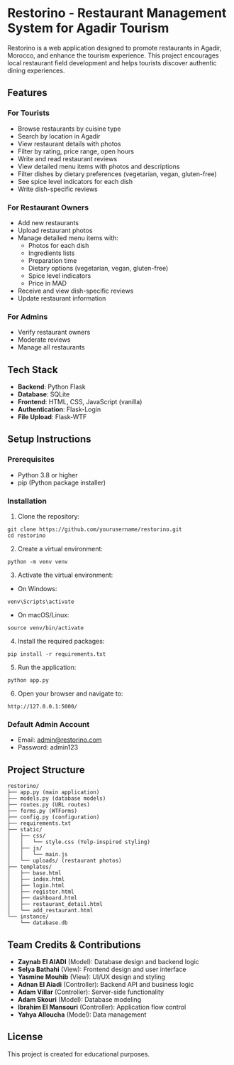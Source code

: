 # Restorino - Restaurant Management System for Agadir Tourism

Restorino is a web application designed to promote restaurants in Agadir, Morocco, and enhance the tourism experience. This project encourages local restaurant field development and helps tourists discover authentic dining experiences.

## Features

### For Tourists
- Browse restaurants by cuisine type
- Search by location in Agadir
- View restaurant details with photos
- Filter by rating, price range, open hours
- Write and read restaurant reviews
- View detailed menu items with photos and descriptions
- Filter dishes by dietary preferences (vegetarian, vegan, gluten-free)
- See spice level indicators for each dish
- Write dish-specific reviews

### For Restaurant Owners
- Add new restaurants
- Upload restaurant photos
- Manage detailed menu items with:
  - Photos for each dish
  - Ingredients lists
  - Preparation time
  - Dietary options (vegetarian, vegan, gluten-free)
  - Spice level indicators
  - Price in MAD
- Receive and view dish-specific reviews
- Update restaurant information

### For Admins
- Verify restaurant owners
- Moderate reviews
- Manage all restaurants

## Tech Stack

- **Backend**: Python Flask
- **Database**: SQLite
- **Frontend**: HTML, CSS, JavaScript (vanilla)
- **Authentication**: Flask-Login
- **File Upload**: Flask-WTF

## Setup Instructions

### Prerequisites
- Python 3.8 or higher
- pip (Python package installer)

### Installation

1. Clone the repository:
```
git clone https://github.com/yourusername/restorino.git
cd restorino
```

2. Create a virtual environment:
```
python -m venv venv
```

3. Activate the virtual environment:
- On Windows:
```
venv\Scripts\activate
```
- On macOS/Linux:
```
source venv/bin/activate
```

4. Install the required packages:
```
pip install -r requirements.txt
```

5. Run the application:
```
python app.py
```

6. Open your browser and navigate to:
```
http://127.0.0.1:5000/
```

### Default Admin Account
- Email: admin@restorino.com
- Password: admin123

## Project Structure
```
restorino/
├── app.py (main application)
├── models.py (database models)
├── routes.py (URL routes)
├── forms.py (WTForms)
├── config.py (configuration)
├── requirements.txt
├── static/
│   ├── css/
│   │   └── style.css (Yelp-inspired styling)
│   ├── js/
│   │   └── main.js
│   └── uploads/ (restaurant photos)
├── templates/
│   ├── base.html
│   ├── index.html
│   ├── login.html
│   ├── register.html
│   ├── dashboard.html
│   ├── restaurant_detail.html
│   └── add_restaurant.html
└── instance/
    └── database.db
```

## Team Credits & Contributions

- **Zaynab El AIADI** (Model): Database design and backend logic
- **Selya Bathahi** (View): Frontend design and user interface
- **Yasmine Mouhib** (View): UI/UX design and styling
- **Adnan El Aiadi** (Controller): Backend API and business logic
- **Adam Villar** (Controller): Server-side functionality
- **Adam Skouri** (Model): Database modeling
- **Ibrahim El Mansouri** (Controller): Application flow control
- **Yahya Alloucha** (Model): Data management

## License

This project is created for educational purposes.

